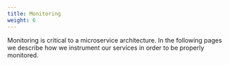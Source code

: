 ```yaml
---
title: Monitoring
weight: 6
---
```


Monitoring is critical to a microservice architecture. In the following pages we describe how we instrument our services in order to be properly monitored.
